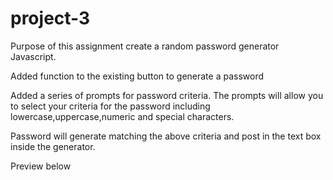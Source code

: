 # project-3

Purpose of this assignment create a random password generator Javascript. 

Added function to the existing button to generate a password

Added a series of prompts for password criteria. The prompts will allow you to select your criteria for the password including lowercase,uppercase,numeric and special characters.

Password will generate matching the above criteria and post in the text box inside the generator. 

Preview below

